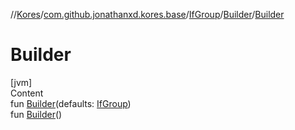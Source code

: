 //[Kores](../../../index.md)/[com.github.jonathanxd.kores.base](../../index.md)/[IfGroup](../index.md)/[Builder](index.md)/[Builder](-builder.md)



# Builder  
[jvm]  
Content  
fun [Builder](-builder.md)(defaults: [IfGroup](../index.md))  
fun [Builder](-builder.md)()  



